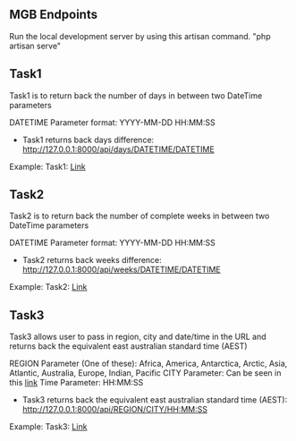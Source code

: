 

## MGB Endpoints

Run the local development server by using this artisan command. "php artisan serve"


## Task1

Task1 is to return back the number of days in between two DateTime parameters

DATETIME Parameter format: YYYY-MM-DD HH:MM:SS
- Task1 returns back days difference: http://127.0.0.1:8000/api/days/DATETIME/DATETIME

Example:
Task1: [Link](http://127.0.0.1:8000/api/days/2021-01-01%2009:00:00/2021-12-31%2009:00:00)



## Task2

Task2 is to return back the number of complete weeks in between two DateTime parameters

DATETIME Parameter format: YYYY-MM-DD HH:MM:SS
- Task2 returns back weeks difference: http://127.0.0.1:8000/api/weeks/DATETIME/DATETIME

Example:
Task2: [Link](http://127.0.0.1:8000/api/weeks/2021-01-01%2009:00:00/2021-12-31%2009:00:00)


## Task3

Task3 allows user to pass in region, city and date/time in the URL and returns back the equivalent east australian standard time (AEST)

REGION Parameter (One of these): Africa, America, Antarctica, Arctic, Asia, Atlantic, Australia, Europe, Indian, Pacific
CITY Parameter: Can be seen in this [link](https://www.php.net/manual/en/timezones.php) 
Time Parameter: HH:MM:SS

- Task3 returns back the equivalent east australian standard time (AEST): http://127.0.0.1:8000/api/REGION/CITY/HH:MM:SS

Example: 
Task3: [Link](http://127.0.0.1:8000/api/Europe/Berlin/15:00:00)